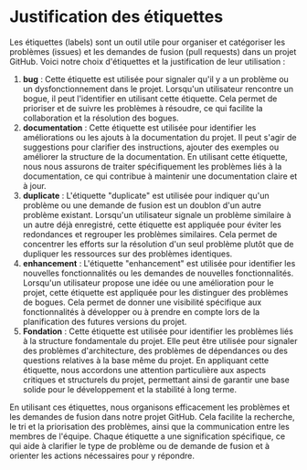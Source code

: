 # Justification des étiquettes

Les étiquettes (labels) sont un outil utile pour organiser et catégoriser les problèmes (issues) et les demandes de fusion (pull requests) dans un projet GitHub. Voici notre choix d'étiquettes et la justification de leur utilisation :

1. **bug** : Cette étiquette est utilisée pour signaler qu'il y a un problème ou un dysfonctionnement dans le projet. Lorsqu'un utilisateur rencontre un bogue, il peut l'identifier en utilisant cette étiquette. Cela permet de prioriser et de suivre les problèmes à résoudre, ce qui facilite la collaboration et la résolution des bogues.
2. **documentation** : Cette étiquette est utilisée pour identifier les améliorations ou les ajouts à la documentation du projet. Il peut s'agir de suggestions pour clarifier des instructions, ajouter des exemples ou améliorer la structure de la documentation. En utilisant cette étiquette, nous nous assurons de traiter spécifiquement les problèmes liés à la documentation, ce qui contribue à maintenir une documentation claire et à jour.
3. **duplicate** : L'étiquette "duplicate" est utilisée pour indiquer qu'un problème ou une demande de fusion est un doublon d'un autre problème existant. Lorsqu'un utilisateur signale un problème similaire à un autre déjà enregistré, cette étiquette est appliquée pour éviter les redondances et regrouper les problèmes similaires. Cela permet de concentrer les efforts sur la résolution d'un seul problème plutôt que de dupliquer les ressources sur des problèmes identiques.
4. **enhancement** : L'étiquette "enhancement" est utilisée pour identifier les nouvelles fonctionnalités ou les demandes de nouvelles fonctionnalités. Lorsqu'un utilisateur propose une idée ou une amélioration pour le projet, cette étiquette est appliquée pour les distinguer des problèmes de bogues. Cela permet de donner une visibilité spécifique aux fonctionnalités à développer ou à prendre en compte lors de la planification des futures versions du projet.
5. **Fondation** : Cette étiquette est utilisée pour identifier les problèmes liés à la structure fondamentale du projet. Elle peut être utilisée pour signaler des problèmes d'architecture, des problèmes de dépendances ou des questions relatives à la base même du projet. En appliquant cette étiquette, nous accordons une attention particulière aux aspects critiques et structurels du projet, permettant ainsi de garantir une base solide pour le développement et la stabilité à long terme.

En utilisant ces étiquettes, nous organisons efficacement les problèmes et les demandes de fusion dans notre projet GitHub. Cela facilite la recherche, le tri et la priorisation des problèmes, ainsi que la communication entre les membres de l'équipe. Chaque étiquette a une signification spécifique, ce qui aide à clarifier le type de problème ou de demande de fusion et à orienter les actions nécessaires pour y répondre.
